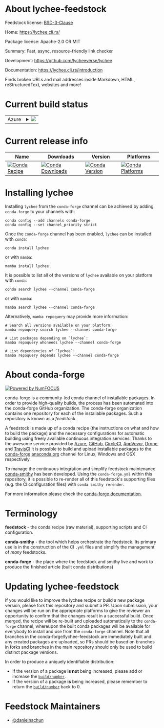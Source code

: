 About lychee-feedstock
======================

Feedstock license: [BSD-3-Clause](https://github.com/conda-forge/lychee-feedstock/blob/main/LICENSE.txt)

Home: https://lychee.cli.rs/

Package license: Apache-2.0 OR MIT

Summary: Fast, async, resource-friendly link checker

Development: https://github.com/lycheeverse/lychee

Documentation: https://lychee.cli.rs/introduction

Finds broken URLs and mail addresses inside Markdown, HTML,
reStructuredText, websites and more!

Current build status
====================


<table>
    
  <tr>
    <td>Azure</td>
    <td>
      <details>
        <summary>
          <a href="https://dev.azure.com/conda-forge/feedstock-builds/_build/latest?definitionId=23367&branchName=main">
            <img src="https://dev.azure.com/conda-forge/feedstock-builds/_apis/build/status/lychee-feedstock?branchName=main">
          </a>
        </summary>
        <table>
          <thead><tr><th>Variant</th><th>Status</th></tr></thead>
          <tbody><tr>
              <td>linux_64</td>
              <td>
                <a href="https://dev.azure.com/conda-forge/feedstock-builds/_build/latest?definitionId=23367&branchName=main">
                  <img src="https://dev.azure.com/conda-forge/feedstock-builds/_apis/build/status/lychee-feedstock?branchName=main&jobName=linux&configuration=linux%20linux_64_" alt="variant">
                </a>
              </td>
            </tr><tr>
              <td>linux_aarch64</td>
              <td>
                <a href="https://dev.azure.com/conda-forge/feedstock-builds/_build/latest?definitionId=23367&branchName=main">
                  <img src="https://dev.azure.com/conda-forge/feedstock-builds/_apis/build/status/lychee-feedstock?branchName=main&jobName=linux&configuration=linux%20linux_aarch64_" alt="variant">
                </a>
              </td>
            </tr><tr>
              <td>linux_ppc64le</td>
              <td>
                <a href="https://dev.azure.com/conda-forge/feedstock-builds/_build/latest?definitionId=23367&branchName=main">
                  <img src="https://dev.azure.com/conda-forge/feedstock-builds/_apis/build/status/lychee-feedstock?branchName=main&jobName=linux&configuration=linux%20linux_ppc64le_" alt="variant">
                </a>
              </td>
            </tr><tr>
              <td>osx_64</td>
              <td>
                <a href="https://dev.azure.com/conda-forge/feedstock-builds/_build/latest?definitionId=23367&branchName=main">
                  <img src="https://dev.azure.com/conda-forge/feedstock-builds/_apis/build/status/lychee-feedstock?branchName=main&jobName=osx&configuration=osx%20osx_64_" alt="variant">
                </a>
              </td>
            </tr><tr>
              <td>osx_arm64</td>
              <td>
                <a href="https://dev.azure.com/conda-forge/feedstock-builds/_build/latest?definitionId=23367&branchName=main">
                  <img src="https://dev.azure.com/conda-forge/feedstock-builds/_apis/build/status/lychee-feedstock?branchName=main&jobName=osx&configuration=osx%20osx_arm64_" alt="variant">
                </a>
              </td>
            </tr><tr>
              <td>win_64</td>
              <td>
                <a href="https://dev.azure.com/conda-forge/feedstock-builds/_build/latest?definitionId=23367&branchName=main">
                  <img src="https://dev.azure.com/conda-forge/feedstock-builds/_apis/build/status/lychee-feedstock?branchName=main&jobName=win&configuration=win%20win_64_" alt="variant">
                </a>
              </td>
            </tr>
          </tbody>
        </table>
      </details>
    </td>
  </tr>
</table>

Current release info
====================

| Name | Downloads | Version | Platforms |
| --- | --- | --- | --- |
| [![Conda Recipe](https://img.shields.io/badge/recipe-lychee-green.svg)](https://anaconda.org/conda-forge/lychee) | [![Conda Downloads](https://img.shields.io/conda/dn/conda-forge/lychee.svg)](https://anaconda.org/conda-forge/lychee) | [![Conda Version](https://img.shields.io/conda/vn/conda-forge/lychee.svg)](https://anaconda.org/conda-forge/lychee) | [![Conda Platforms](https://img.shields.io/conda/pn/conda-forge/lychee.svg)](https://anaconda.org/conda-forge/lychee) |

Installing lychee
=================

Installing `lychee` from the `conda-forge` channel can be achieved by adding `conda-forge` to your channels with:

```
conda config --add channels conda-forge
conda config --set channel_priority strict
```

Once the `conda-forge` channel has been enabled, `lychee` can be installed with `conda`:

```
conda install lychee
```

or with `mamba`:

```
mamba install lychee
```

It is possible to list all of the versions of `lychee` available on your platform with `conda`:

```
conda search lychee --channel conda-forge
```

or with `mamba`:

```
mamba search lychee --channel conda-forge
```

Alternatively, `mamba repoquery` may provide more information:

```
# Search all versions available on your platform:
mamba repoquery search lychee --channel conda-forge

# List packages depending on `lychee`:
mamba repoquery whoneeds lychee --channel conda-forge

# List dependencies of `lychee`:
mamba repoquery depends lychee --channel conda-forge
```


About conda-forge
=================

[![Powered by
NumFOCUS](https://img.shields.io/badge/powered%20by-NumFOCUS-orange.svg?style=flat&colorA=E1523D&colorB=007D8A)](https://numfocus.org)

conda-forge is a community-led conda channel of installable packages.
In order to provide high-quality builds, the process has been automated into the
conda-forge GitHub organization. The conda-forge organization contains one repository
for each of the installable packages. Such a repository is known as a *feedstock*.

A feedstock is made up of a conda recipe (the instructions on what and how to build
the package) and the necessary configurations for automatic building using freely
available continuous integration services. Thanks to the awesome service provided by
[Azure](https://azure.microsoft.com/en-us/services/devops/), [GitHub](https://github.com/),
[CircleCI](https://circleci.com/), [AppVeyor](https://www.appveyor.com/),
[Drone](https://cloud.drone.io/welcome), and [TravisCI](https://travis-ci.com/)
it is possible to build and upload installable packages to the
[conda-forge](https://anaconda.org/conda-forge) [anaconda.org](https://anaconda.org/)
channel for Linux, Windows and OSX respectively.

To manage the continuous integration and simplify feedstock maintenance
[conda-smithy](https://github.com/conda-forge/conda-smithy) has been developed.
Using the ``conda-forge.yml`` within this repository, it is possible to re-render all of
this feedstock's supporting files (e.g. the CI configuration files) with ``conda smithy rerender``.

For more information please check the [conda-forge documentation](https://conda-forge.org/docs/).

Terminology
===========

**feedstock** - the conda recipe (raw material), supporting scripts and CI configuration.

**conda-smithy** - the tool which helps orchestrate the feedstock.
                   Its primary use is in the construction of the CI ``.yml`` files
                   and simplify the management of *many* feedstocks.

**conda-forge** - the place where the feedstock and smithy live and work to
                  produce the finished article (built conda distributions)


Updating lychee-feedstock
=========================

If you would like to improve the lychee recipe or build a new
package version, please fork this repository and submit a PR. Upon submission,
your changes will be run on the appropriate platforms to give the reviewer an
opportunity to confirm that the changes result in a successful build. Once
merged, the recipe will be re-built and uploaded automatically to the
`conda-forge` channel, whereupon the built conda packages will be available for
everybody to install and use from the `conda-forge` channel.
Note that all branches in the conda-forge/lychee-feedstock are
immediately built and any created packages are uploaded, so PRs should be based
on branches in forks and branches in the main repository should only be used to
build distinct package versions.

In order to produce a uniquely identifiable distribution:
 * If the version of a package **is not** being increased, please add or increase
   the [``build/number``](https://docs.conda.io/projects/conda-build/en/latest/resources/define-metadata.html#build-number-and-string).
 * If the version of a package **is** being increased, please remember to return
   the [``build/number``](https://docs.conda.io/projects/conda-build/en/latest/resources/define-metadata.html#build-number-and-string)
   back to 0.

Feedstock Maintainers
=====================

* [@danielnachun](https://github.com/danielnachun/)

